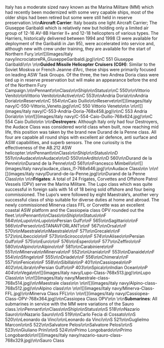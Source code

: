 Italy has a moderate sized navy known as the Marina Militare (MM) which had recently been modernized with some very capable ships, most of the older ships had been retired but some were still held in reserve preservation.\n\n**Aircraft Carrier**: Italy boasts one light Aircraft Carrier; The Giuseppe Garibaldi which is relatively new but holding only a limited air group of 12-16 AV-8B Harrier II+ and 12-18 helicopters of various types. The Harriers, historically delivered between 1994 and 1998 (3 were available for deployment of the Garibaldi in Jan 95), were accelerated into service and, although new with crew under training, they are available for the start of Northern Fury.\n\n![](images/italy navy/incrociatorePA_GiuseppeGaribaldi.jpg)\n\nC 551 Giuseppe Garibaldi\n\n \n\n**Guided Missile Helicopter Cruisers (CGH)**: Similar to the Soviet Moskva or French Jeanne d‘Arc, these ships were primarily focused on leading ASW Task Groups. Of the three, the two Andrea Doria class were tied up in reserve preservation but will make an appearance before the end of the Northern Fury Campaign.\n\nPennant\n\nClass\n\nShip\n\nStatus\n\nC 550\n\nVittorio Venito\n\nVittorio Venito\n\nActive\n\nC 553\n\nAndria Doria\n\nAndria Doria\n\nReserve\n\nC 554\n\nCaio Duilio\n\nReserve\n\n![](images/italy navy/C-550-Vittorio_Veneto.jpg)\n\nC 550 Vittorio Veneto\n\n \n\n![](images/italy navy/C-553-Andria-Doria-768x458.jpg)\n\nC 553 Andria Doria\n\n \n\n![](images/italy navy/C-554-Caio-Duilio-768x624.jpg)\n\nC 554 Caio Duilio\n\n \n\n**Destroyers**: Although Italy only had four Destroyers, the Audace Class was considered world class when built, now reaching mid life, this position was taken by the brand new Durand de la Penne class. All four are capable all round ships with excellent air defence, anti surface and ASW capabilities, and superb sensors. The one curiosity is the effectiveness of the AB.212 ASW helicopter.\n\nPennant\n\nClass\n\nShip\n\nStatus\n\nD 551\n\nAudace\n\nAudace\n\nD 550\n\nArdito\n\nD 560\n\nDurand de la Penne\n\nDurand de la Penne\n\nD 561\n\nFrancesco Mimbeli\n\n![](images/italy navy/audace_class_l1-768x646.jpg)\n\nAudace Class\n\n \n\n![](images/italy navy/Durand-de-la-Penne.jpg)\n\nDurand de la Penne Class\n\n \n\n**Frigates**: A total of 24 Frigates, Corvettes and Offshore Patrol Vessels (OPV) serve the Marina Militare. The Lupo class which was quite successful in foreign sails with 14 of 18 being sold offshore and four being commissioned. The Lupo‘s were followed by eight Maestrale‘s, another very successful class of ship suitable for diverse duties at home and abroad. The newly commissioned Minerva class FFL or Corvette was an excellent coastal ASW platform and the Cassiopeia class OPV rounded out the fleet.\n\nPennant\n\nClass\n\nShip\n\nStatus\n\nF 564\n\nLupo\n\nLupo\n\nPersian Gulf\n\nF 565\n\nSagittario\n\nF 566\n\nPerseo\n\nSTANAVFORLANT\n\nF 567\n\nOrsa\n\nF 570\n\nMaestrale\n\nMaestrale\n\nF 571\n\nGrecale\n\nF 572\n\nLibeccio\n\nF 573\n\nScirocco\n\nF 574\n\nAliseo\n\nPersian Gulf\n\nF 575\n\nEuro\n\nF 576\n\nEspero\n\nF 577\n\nZeffiro\n\nF 580\n\nAlpino\n\nAlpino\n\nF 581\n\nCarabiniere\n\nF 551\n\nMinerva\n\nMinerva\n\nF 552\n\nUrania\n\nF 553\n\nDanaide\n\nF 554\n\nSfinge\n\nF 555\n\nDriade\n\nF 556\n\nChimera\n\nF 557\n\nFenice\n\nF 558\n\nSibilla\n\nP 401\n\nCassiopea\n\nP 402\n\nLibra\n\nPersian Gulf\n\nP 403\n\nSpica\n\nIndian Ocean\n\nP 404\n\nVega\n\n![](images/italy navy/Lupo-Class-768x513.jpg)\n\nLupo Class\n\n \n\n![](images/italy navy/Maestrale-class-768x514.jpg)\n\nMaestrale class\n\n \n\n![](images/italy navy/Alpino-class-768x512.jpg)\n\nAlpino class\n\n \n\n![](images/italy navy/Minerva-Class-FFL.jpg)\n\nMinerva Class FFL\n\n \n\n![](images/italy navy/Cassiopea-Class-OPV-768x364.jpg)\n\nCassiopea Class OPV\n\n \n\n**Submarines**: All submarines in service with the MM were variations of the Sauro class.\n\nPennant\n\nClass\n\nShip\n\nStatus\n\nS 518\n\nNazario Sauro\n\nNazario Sauro\n\nS 519\n\nCarlo Fecia di Cossato\n\nS 520\n\nLeonardo da Vinci\n\nLeonardo da Vinci\n\nS 521\n\nGuglielmo Marconi\n\nS 522\n\nSalvatore Pelosi\n\nSalvatore Pelosi\n\nS 523\n\nGiuliano Prini\n\nS 524\n\nPrimo Longobardo\n\nPrimo Longobardo\n\n![](images/italy navy/nazario-sauro-class-768x329.jpg)\n\nSauro Class
